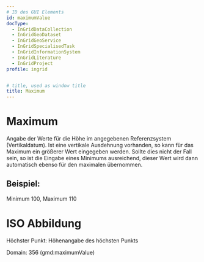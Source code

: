 ```yaml
---
# ID des GUI Elements
id: maximumValue
docType:
  - InGridDataCollection
  - InGridGeoDataset
  - InGridGeoService
  - InGridSpecialisedTask
  - InGridInformationSystem
  - InGridLiterature
  - InGridProject
profile: ingrid


# title, used as window title
title: Maximum
---
```


# Maximum

Angabe der Werte für die Höhe im angegebenen Referenzsystem (Vertikaldatum).  Ist eine vertikale Ausdehnung vorhanden, so kann für das Maximum ein größerer Wert eingegeben werden. Sollte dies nicht der Fall sein, so ist die Eingabe eines Minimums ausreichend, dieser Wert wird dann automatisch ebenso für den maximalen übernommen.

## Beispiel:

Minimum 100, Maximum 110

# ISO Abbildung

Höchster Punkt: Höhenangabe des höchsten Punkts

Domain: 356 (gmd:maximumValue)
